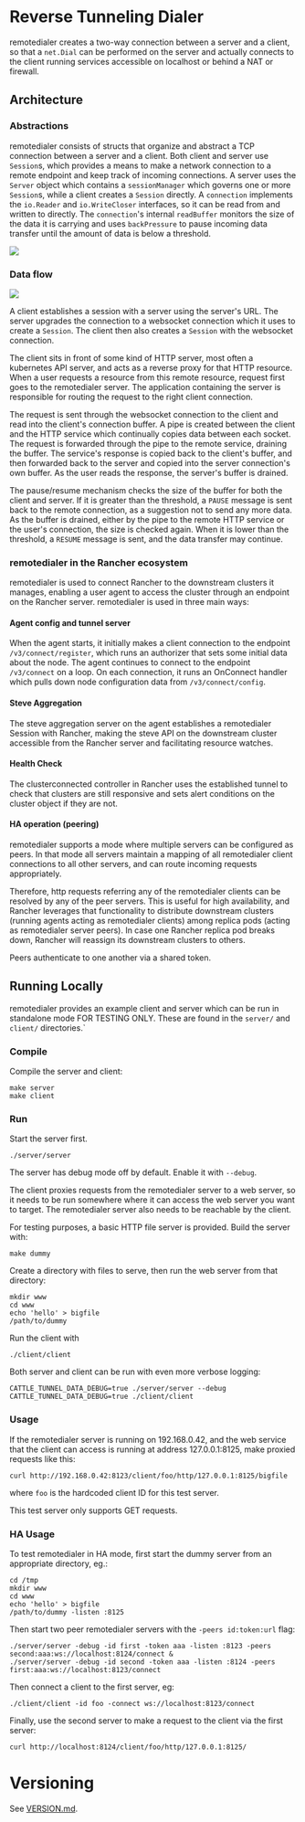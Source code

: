 Reverse Tunneling Dialer
========================

remotedialer creates a two-way connection between a server and a client, so
that a `net.Dial` can be performed on the server and actually connects to the
client running services accessible on localhost or behind a NAT or firewall.

Architecture
------------

### Abstractions

remotedialer consists of structs that organize and abstract a TCP connection
between a server and a client. Both client and server use ``Session``s, which
provides a means to make a network connection to a remote endpoint and keep
track of incoming connections. A server uses the ``Server`` object which
contains a ``sessionManager`` which governs one or more ``Session``s, while a
client creates a ``Session`` directly. A ``connection`` implements the
``io.Reader`` and ``io.WriteCloser`` interfaces, so it can be read from and
written to directly. The ``connection``'s internal ``readBuffer`` monitors the
size of the data it is carrying and uses ``backPressure`` to pause incoming
data transfer until the amount of data is below a threshold.

![](./docs/remotedialer.png)

### Data flow

![](./docs/remotedialer-flow.png)

A client establishes a session with a server using the server's URL. The server
upgrades the connection to a websocket connection which it uses to create a
``Session``. The client then also creates a ``Session`` with the websocket
connection.

The client sits in front of some kind of HTTP server, most often a kubernetes
API server, and acts as a reverse proxy for that HTTP resource. When a user
requests a resource from this remote resource, request first goes to the
remotedialer server. The application containing the server is responsible for
routing the request to the right client connection.

The request is sent through the websocket connection to the client and read
into the client's connection buffer. A pipe is created between the client and
the HTTP service which continually copies data between each socket. The request
is forwarded through the pipe to the remote service, draining the buffer. The
service's response is copied back to the client's buffer, and then forwarded
back to the server and copied into the server connection's own buffer. As the
user reads the response, the server's buffer is drained.

The pause/resume mechanism checks the size of the buffer for both the client
and server. If it is greater than the threshold, a ``PAUSE`` message is sent
back to the remote connection, as a suggestion not to send any more data. As
the buffer is drained, either by the pipe to the remote HTTP service or the
user's connection, the size is checked again. When it is lower than the
threshold, a ``RESUME`` message is sent, and the data transfer may continue.

### remotedialer in the Rancher ecosystem

remotedialer is used to connect Rancher to the downstream clusters it manages,
enabling a user agent to access the cluster through an endpoint on the Rancher
server. remotedialer is used in three main ways:

#### Agent config and tunnel server

When the agent starts, it initially makes a client connection to the endpoint
`/v3/connect/register`, which runs an authorizer that sets some initial data
about the node. The agent continues to connect to the endpoint `/v3/connect` on
a loop. On each connection, it runs an OnConnect handler which pulls down node
configuration data from `/v3/connect/config`.

#### Steve Aggregation

The steve aggregation server on the agent establishes a remotedialer Session
with Rancher, making the steve API on the downstream cluster accessible from
the Rancher server and facilitating resource watches.

#### Health Check

The clusterconnected controller in Rancher uses the established tunnel to check
that clusters are still responsive and sets alert conditions on the cluster
object if they are not.

#### HA operation (peering)

remotedialer supports a mode where multiple servers can be configured as peers.
In that mode all servers maintain a mapping of all remotedialer client connections
to all other servers, and can route incoming requests appropriately.

Therefore, http requests referring any of the remotedialer clients can be resolved
by any of the peer servers. This is useful for high availability, and Rancher
leverages that functionality to distribute downstream clusters (running agents
acting as remotedialer clients) among replica pods (acting as remotedialer
server peers). In case one Rancher replica pod breaks down, Rancher will
reassign its downstream clusters to others.

Peers authenticate to one another via a shared token.

Running Locally
---------------

remotedialer provides an example client and server which can be run in
standalone mode FOR TESTING ONLY. These are found in the `server/` and
`client/` directories.`

### Compile

Compile the server and client:

```
make server
make client
```

### Run

Start the server first.

```
./server/server
```

The server has debug mode off by default. Enable it with `--debug`.

The client proxies requests from the remotedialer server to a web server, so it
needs to be run somewhere where it can access the web server you want to
target. The remotedialer server also needs to be reachable by the client.

For testing purposes, a basic HTTP file server is provided. Build the server with:

```
make dummy
```

Create a directory with files to serve, then run the web server from that directory:

```
mkdir www
cd www
echo 'hello' > bigfile
/path/to/dummy
```

Run the client with

```
./client/client
```

Both server and client can be run with even more verbose logging:

```
CATTLE_TUNNEL_DATA_DEBUG=true ./server/server --debug
CATTLE_TUNNEL_DATA_DEBUG=true ./client/client
```

### Usage

If the remotedialer server is running on 192.168.0.42, and the web service that
the client can access is running at address 127.0.0.1:8125, make proxied
requests like this:

```
curl http://192.168.0.42:8123/client/foo/http/127.0.0.1:8125/bigfile
```

where `foo` is the hardcoded client ID for this test server.

This test server only supports GET requests.

### HA Usage

To test remotedialer in HA mode, first start the dummy server from an appropriate directory, eg.:

```shell
cd /tmp
mkdir www
cd www
echo 'hello' > bigfile
/path/to/dummy -listen :8125
```

Then start two peer remotedialer servers with the `-peers id:token:url` flag:

```shell
./server/server -debug -id first -token aaa -listen :8123 -peers second:aaa:ws://localhost:8124/connect &
./server/server -debug -id second -token aaa -listen :8124 -peers first:aaa:ws://localhost:8123/connect
```

Then connect a client to the first server, eg:
```shell
./client/client -id foo -connect ws://localhost:8123/connect
```

Finally, use the second server to make a request to the client via the first server:
```
curl http://localhost:8124/client/foo/http/127.0.0.1:8125/
```

# Versioning

See [VERSION.md](VERSION.md).
